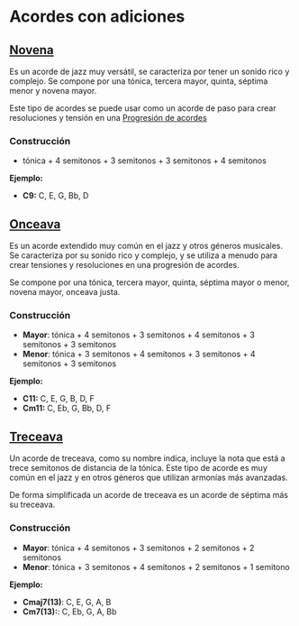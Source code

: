 # Acordes con adiciones

## [Novena]()
Es un acorde de jazz muy versátil, se caracteriza por tener un sonido rico y complejo. Se compone por una tónica, tercera mayor, quinta, séptima menor y novena mayor.

Este tipo de acordes se puede usar como un acorde de paso para crear resoluciones y tensión en una [Progresión de acordes]()

### Construcción 
* tónica + 4 semitonos + 3 semitonos + 3 semitonos + 4 semitonos

**Ejemplo:**
* **C9:** C, E, G, Bb, D

## [Onceava]()
Es un acorde extendido muy común en el jazz y otros géneros musicales. Se caracteriza por su sonido rico y complejo, y se utiliza a menudo para crear tensiones y resoluciones en una progresión de acordes. 

Se compone por una tónica, tercera mayor, quinta, séptima mayor o menor, novena mayor, onceava justa.

### Construcción 
* **Mayor**: tónica + 4 semitonos + 3 semitonos + 4 semitonos + 3 semitonos + 3 semitonos
* **Menor**: tónica + 3 semitonos + 4 semitonos + 3 semitonos + 4 semitonos + 3 semitonos

**Ejemplo:**
* **C11:** C, E, G, B, D, F
* **Cm11:**  C, Eb,  G, Bb, D, F 

## [Treceava]()
Un acorde de treceava, como su nombre indica, incluye la nota que está a trece semitonos de distancia de la tónica. Este tipo de acorde es muy común en el jazz y en otros géneros que utilizan armonías más avanzadas.

De forma simplificada un acorde de treceava es un acorde de séptima más su treceava.
### Construcción
* **Mayor**: tónica + 4 semitonos + 3 semitonos + 2 semitonos + 2 semitonos
* **Menor**: tónica + 3 semitonos + 4 semitonos + 2 semitonos + 1 semitono

**Ejemplo:**
* **Cmaj7(13)**: C, E, G, A, B
* **Cm7(13):**: C, Eb, G, A, Bb